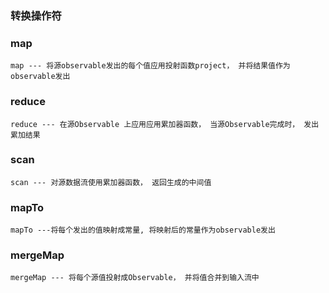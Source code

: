 ### 转换操作符

### map

`map --- 将源observable发出的每个值应用投射函数project， 并将结果值作为observable发出`

<code src="../code/operators/conversion/map.tsx"></code>

### reduce

`reduce --- 在源Observable 上应用应用累加器函数， 当源Observable完成时， 发出累加结果`

<code src="../code/operators/conversion/reduce.tsx"></code>

### scan

`scan --- 对源数据流使用累加器函数， 返回生成的中间值`

<code src="../code/operators/conversion/scan.tsx"></code>

### mapTo

`mapTo ---将每个发出的值映射成常量, 将映射后的常量作为observable发出`

<code src="../code/operators/conversion/mapTo.tsx"></code>

### mergeMap

`mergeMap --- 将每个源值投射成Observable， 并将值合并到输入流中`

<code src="../code/operators/conversion/mergeMap.tsx"></code>
